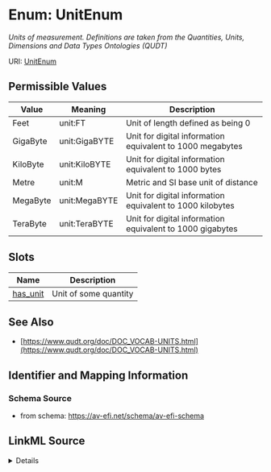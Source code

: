 # Enum: UnitEnum




_Units of measurement. Definitions are taken from the Quantities, Units, Dimensions and Data Types Ontologies (QUDT)_



URI: [UnitEnum](UnitEnum.md)

## Permissible Values

| Value | Meaning | Description |
| --- | --- | --- |
| Feet | unit:FT | Unit of length defined as being 0 |
| GigaByte | unit:GigaBYTE | Unit for digital information equivalent to 1000 megabytes |
| KiloByte | unit:KiloBYTE | Unit for digital information equivalent to 1000 bytes |
| Metre | unit:M | Metric and SI base unit of distance |
| MegaByte | unit:MegaBYTE | Unit for digital information equivalent to 1000 kilobytes |
| TeraByte | unit:TeraBYTE | Unit for digital information equivalent to 1000 gigabytes |




## Slots

| Name | Description |
| ---  | --- |
| [has_unit](has_unit.md) | Unit of some quantity |






## See Also

* [https://www.qudt.org/doc/DOC_VOCAB-UNITS.html](https://www.qudt.org/doc/DOC_VOCAB-UNITS.html)

## Identifier and Mapping Information







### Schema Source


* from schema: https://av-efi.net/schema/av-efi-schema




## LinkML Source

<details>
```yaml
name: UnitEnum
description: Units of measurement. Definitions are taken from the Quantities, Units,
  Dimensions and Data Types Ontologies (QUDT)
from_schema: https://av-efi.net/schema/av-efi-schema
see_also:
- https://www.qudt.org/doc/DOC_VOCAB-UNITS.html
rank: 1000
permissible_values:
  Feet:
    text: Feet
    description: Unit of length defined as being 0.3048 metres
    meaning: unit:FT
  GigaByte:
    text: GigaByte
    description: Unit for digital information equivalent to 1000 megabytes
    meaning: unit:GigaBYTE
  KiloByte:
    text: KiloByte
    description: Unit for digital information equivalent to 1000 bytes
    meaning: unit:KiloBYTE
  Metre:
    text: Metre
    description: Metric and SI base unit of distance
    meaning: unit:M
  MegaByte:
    text: MegaByte
    description: Unit for digital information equivalent to 1000 kilobytes
    meaning: unit:MegaBYTE
  TeraByte:
    text: TeraByte
    description: Unit for digital information equivalent to 1000 gigabytes
    meaning: unit:TeraBYTE

```
</details>
